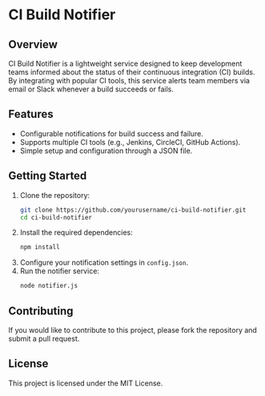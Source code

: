 # CI Build Notifier

## Overview
CI Build Notifier is a lightweight service designed to keep development teams informed about the status of their continuous integration (CI) builds. By integrating with popular CI tools, this service alerts team members via email or Slack whenever a build succeeds or fails.

## Features
- Configurable notifications for build success and failure.
- Supports multiple CI tools (e.g., Jenkins, CircleCI, GitHub Actions).
- Simple setup and configuration through a JSON file.

## Getting Started
1. Clone the repository:
   ```bash
   git clone https://github.com/yourusername/ci-build-notifier.git
   cd ci-build-notifier
   ```
2. Install the required dependencies:
   ```bash
   npm install
   ```
3. Configure your notification settings in `config.json`.
4. Run the notifier service:
   ```bash
   node notifier.js
   ```

## Contributing
If you would like to contribute to this project, please fork the repository and submit a pull request.

## License
This project is licensed under the MIT License.

